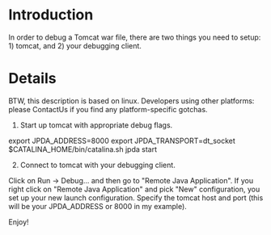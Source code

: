 # Introduction #


In order to debug a Tomcat war file, there are two things you need to setup:  1) tomcat, and 2) your debugging client.


# Details #

BTW, this description is based on linux.  Developers using other platforms: please ContactUs if you find any platform-specific gotchas.

1) Start up tomcat with appropriate debug flags.

export JPDA\_ADDRESS=8000
export JPDA\_TRANSPORT=dt\_socket
$CATALINA\_HOME/bin/catalina.sh jpda start

2) Connect to tomcat with your debugging client.

Click on Run -> Debug...  and then go to "Remote Java Application".
If you right click on "Remote Java Application" and pick "New" configuration, you set up your new launch configuration.
Specify the tomcat host and port (this will be your JPDA\_ADDRESS or 8000 in my example).

Enjoy!

